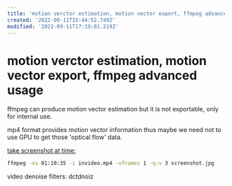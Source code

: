 ```yaml
---
title: 'motion verctor estimation, motion vector export, ffmpeg advanced usage'
created: '2022-09-11T15:44:52.749Z'
modified: '2022-09-11T17:19:01.219Z'
---
```


# motion verctor estimation, motion vector export, ffmpeg advanced usage

ffmpeg can produce motion vector estimation but it is not exportable, only for internal use.

mp4 format provides motion vector information thus maybe we need not to use GPU to get those 'optical flow' data.

[take screenshot at time:](https://write.corbpie.com/taking-screenshot-with-ffmpeg/#:~:text=To%20take%20a%20screenshot%20or%20save%20a%20frame,means%20the%20frame%20number%20at%20the%20time%20specified.)
```bash
ffmpeg -ss 01:10:35 -i invideo.mp4 -vframes 1 -q:v 3 screenshot.jpg

```

video denoise filters:
dctdnoiz 
